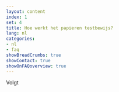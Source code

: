 ```yaml
---
layout: content
index: 1
set: 4
title: Hoe werkt het papieren testbewijs? 
lang: nl
categories:
- nl
- faq
showBreadCrumbs: true
showContact: true
showOnFAQoverview: true
---
```

Volgt
